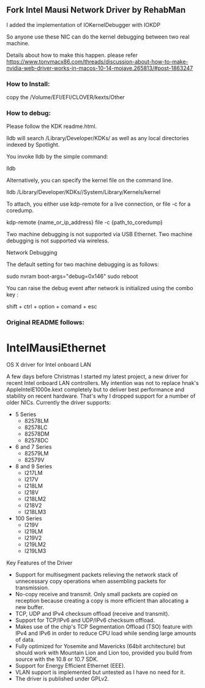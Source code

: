 ## Fork Intel Mausi Network Driver by RehabMan

I added the implementation of IOKernelDebugger with IOKDP

So anyone use these NIC  can do the kernel debugging between  two real machine. 

Details about how to make this happen. please refer https://www.tonymacx86.com/threads/discussion-about-how-to-make-nvidia-web-driver-works-in-macos-10-14-mojave.265813/#post-1863247




### How to Install:
 copy the /Volume/EFI/EFI/CLOVER/kexts/Other


### How to debug:

Please follow the KDK readme.html. 

lldb will search /Library/Developer/KDKs/ as well as any local directories indexed by Spotlight.

You invoke lldb by the simple command:

lldb

Alternatively, you can specify the kernel file on the command line.

lldb /Library/Developer/KDKs/<KDK Version>/System/Library/Kernels/kernel

To attach, you either use kdp-remote for a live connection, or file -c for a coredump.

kdp-remote {name_or_ip_address}
file -c {path_to_coredump}

Two machine debugging is not supported via USB Ethernet.
Two machine debugging is not supported via wireless.

Network Debugging

The default setting for two machine debugging is as follows:

sudo nvram boot-args="debug=0x146"
sudo reboot



You can raise the debug event after network is initialized using the combo key :

shift + ctrl + option + comand + esc




### Original README follows:

# IntelMausiEthernet
OS X driver for Intel onboard LAN

A few days before Christmas I started my latest project, a new driver for recent Intel onboard LAN controllers. My intention was not to replace hnak's AppleIntelE1000e.kext completely but to deliver best performance and stability on recent hardware. That's why I dropped support for a number of older NICs. Currently the driver supports:
 
- 5 Series
  - 82578LM
  - 82578LC
  - 82578DM
  - 82578DC
- 6 and 7 Series
  - 82579LM
  - 82579V
- 8 and 9 Series
  - I217LM
  - I217V
  - I218LM
  - I218V
  - I218LM2
  - I218V2
  - I218LM3
- 100 Series
  - I219V
  - I219LM
  - I219V2
  - I219LM2
  - I219LM3

Key Features of the Driver
- Support for multisegment packets relieving the network stack of unnecessary copy operations when assembling packets for transmission.
- No-copy receive and transmit. Only small packets are copied on reception because creating a copy is more efficient than allocating a new buffer.
- TCP, UDP and IPv4 checksum offload (receive and transmit).
- Support for TCP/IPv6 and UDP/IPv6 checksum offload.
- Makes use of the chip's TCP Segmentation Offload (TSO) feature with IPv4 and IPv6 in order to reduce CPU load while sending large amounts of data.
- Fully optimized for Yosemite and Mavericks (64bit architecture) but should work with Mountain Lion and Lion too, provided you build from source with the 10.8 or 10.7 SDK.
- Support for Energy Efficient Ethernet (EEE).
- VLAN support is implemented but untested as I have no need for it.
- The driver is published under GPLv2.
